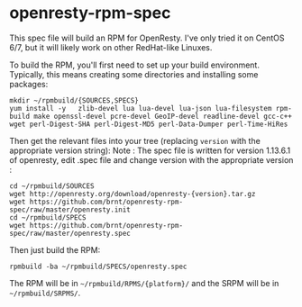 openresty-rpm-spec
==================

This spec file will build an RPM for OpenResty. I've only tried it on CentOS 6/7, but it will likely work on other RedHat-like Linuxes.

To build the RPM, you'll first need to set up your build environment. Typically, this means creating some directories and installing some packages:

	mkdir ~/rpmbuild/{SOURCES,SPECS}
	yum install -y   zlib-devel lua lua-devel lua-json lua-filesystem rpm-build make openssl-devel pcre-devel GeoIP-devel readline-devel gcc-c++ wget perl-Digest-SHA perl-Digest-MD5 perl-Data-Dumper perl-Time-HiRes

Then get the relevant files into your tree (replacing `version` with the appropriate version string):
Note : The spec file is written for version 1.13.6.1 of openresty, edit .spec file and change version with the appropriate version :

	cd ~/rpmbuild/SOURCES
	wget http://openresty.org/download/openresty-{version}.tar.gz
	wget https://github.com/brnt/openresty-rpm-spec/raw/master/openresty.init
	cd ~/rpmbuild/SPECS
	wget https://github.com/brnt/openresty-rpm-spec/raw/master/openresty.spec

Then just build the RPM:

	rpmbuild -ba ~/rpmbuild/SPECS/openresty.spec

The RPM will be in `~/rpmbuild/RPMS/{platform}/` and the SRPM will be in `~/rpmbuild/SRPMS/`.
